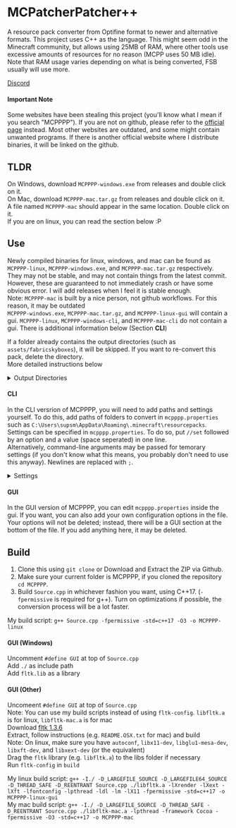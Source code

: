 # MCPatcherPatcher++
A resource pack converter from Optifine format to newer and alternative formats. This project uses C++ as the language. This might seem odd in the Minecraft community, but allows using 25MB of RAM, where other tools use excessive amounts of resources for no reason (MCPP uses 50 MB idle). Note that RAM usage varies depending on what is being converted, FSB usually will use more.  
  
[Discord](https://discord.gg/waXJDswsaR)  

#### Important Note
Some websites have been stealing this project (you'll know what I mean if you search "MCPPPP"). If you are not on github, please refer to the [official page](https://github.com/supsm/MCPPPP) instead. Most other websites are outdated, and some might contain unwanted programs. If there is another official website where I distribute binaries, it will be linked on the github.  

## TLDR
On Windows, download `MCPPPP-windows.exe` from releases and double click on it.  
On Mac, download `MCPPPP-mac.tar.gz` from releases and double click on it. A file named `MCPPPP-mac` should appear in the same location. Double click on it.  
If you are on linux, you can read the section below :P

## Use
Newly compiled binaries for linux, windows, and mac can be found as `MCPPPP-linux`, `MCPPPP-windows.exe`, and `MCPPPP-mac.tar.gz` respectively. They may not be stable, and may not contain things from the latest commit. However, these are guaranteed to not immediately crash or have some obvious error. I will add releases when I feel it is stable enough.  
Note: `MCPPPP-mac` is built by a nice person, not github workflows. For this reason, it may be outdated  
`MCPPPP-windows.exe`, `MCPPPP-mac.tar.gz`, and `MCPPPP-linux-gui` will contain a gui.
`MCPPPP-linux`, `MCPPPP-windows-cli`, and `MCPPPP-mac-cli` do not contain a gui. There is additional information below (Section **CLI**)  
  
If a folder already contains the output directories (such as `assets/fabricskyboxes`), it will be skipped. If you want to re-convert this pack, delete the directory.  
More detailed instructions below  
<details>
  <summary>Output Directories</summary>

  Fabricskyboxes: `assets/fabricskyboxes/sky`  
  Variated Mob Textures: `assets/minecraft/varied/textures/entity`  
  Chime: `assets/mcpppp`, `assets/minecraft/overrides`
</details>


#### CLI
In the CLI versrion of MCPPPP, you will need to add paths and settings yourself. To do this, add paths of folders to convert in `mcpppp.properties` such as `C:\Users\supsm\AppData\Roaming\.minecraft\resourcepacks`.  
Settings can be specified in `mcpppp.properties`. To do so, put `//set` followed by an option and a value (space seperated) in one line.  
Alternatively, command-line arguments may be passed for temorary settings (if you don't know what this means, you probably don't need to use this anyway). Newlines are replaced with `;`.  
<details>
  <summary>Settings</summary>

  | Name              | Values/Type      | Description                                                                                                            | Default    |
  |:-----------------:|:----------------:|:----------------------------------------------------------------------------------------------------------------------:|:----------:|
  | `pauseOnExit`    | `true`, `false` | Wait for enter/key to be pressed once execution has been finished                                                      | `true`    |
  | `log`             | String           | A log file where logs will be stored                                                                                   | `log.txt` |
  | `timestamp`      | `true`, `false` | Timestamp console (Logs will always be timestamped)                                                                    | `false`   |
  | `autoDeleteTemp` | `true`, `false` | Automatically delete `mcpppp-temp` folder on startup                                                                  | `false`  |
  | `outputLevel`    | Integer, `1-5`   | How much info should be outputted <br>`1` - Spam <br>`2` - Info <br>`3` - Important <br>`4` - Warning <br>`5` - Error | `3`       |
  | `logLevel`       | Integer, `1-5`   | Same as `outputLevel`, but for logs <br>Has no effect if no log file is set                                           | `2`       |
  | `deleteSource`   | `true`, `false` | Delete source (optifine/mcpatcher) files when done converting. The pack will no longer be able to re-convert           | `false`   |
</details>

#### GUI
In the GUI version of MCPPPP, you can edit `mcpppp.properties` inside the gui. If you want, you can also add your own configuration options in the file. Your options will not be deleted; instead, there will be a GUI section at the bottom of the file. If you add anything here, it may be deleted.  

## Build
1. Clone this using `git clone` or Download and Extract the ZIP via Github.  
2. Make sure your current folder is MCPPPP, if you cloned the repository `cd MCPPPP`.  
3. Build `Source.cpp` in whichever fashion you want, using C++17. (`-fpermissive` is required for g++). Turn on optimizations if possible, the conversion process will be a lot faster.  

My build script: `g++ Source.cpp -fpermissive -std=c++17 -O3 -o MCPPPP-linux`  

#### GUI (Windows)
Uncomment `#define GUI` at top of `Source.cpp`  
Add `./` as include path  
Add `fltk.lib` as a library  

#### GUI (Other)
Uncomeent `#define GUI` at top of `Source.cpp`  
Note: You can use my build scripts instead of using `fltk-config`. `libfltk.a` is for linux, `libfltk-mac.a` is for mac  
Download [fltk 1.3.6](https://github.com/fltk/fltk/releases/tag/release-1.3.6)  
Extract, follow instructions (e.g. `README.OSX.txt` for mac) and build  
Note: On linux, make sure you have `autoconf`, `libx11-dev`, `libglu1-mesa-dev`, `libxft-dev`, and `libxext-dev` (or the equivalent)  
Drag the `fltk` library (e.g. `libfltk.a`) to the libs folder if necessary  
Run `fltk-config` in `build`  

My linux build script: `g++ -I./ -D_LARGEFILE_SOURCE -D_LARGEFILE64_SOURCE -D_THREAD_SAFE -D_REENTRANT Source.cpp ./libfltk.a -lXrender -lXext -lXft -lfontconfig -lpthread -ldl -lm -lX11 -fpermissive -std=c++17 -o MCPPPP-linux-gui`  
My mac build script: `g++ -I./ -D_LARGEFILE_SOURCE -D_THREAD_SAFE -D_REENTRANT Source.cpp ./libfltk-mac.a -lpthread -framework Cocoa -fpermissive -O3 -std=c++17 -o MCPPPP-mac`  

